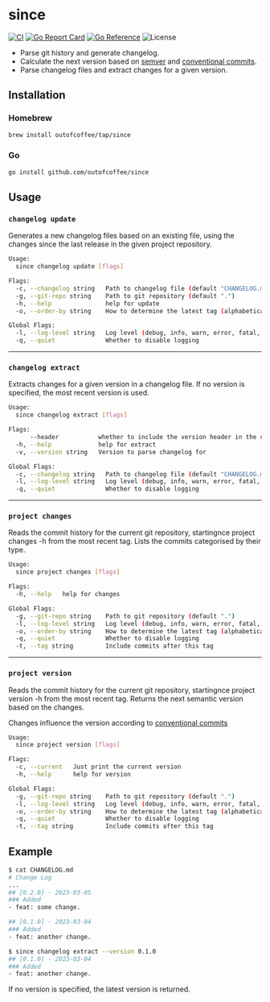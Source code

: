 # since
[![CI](https://github.com/outofcoffee/since/actions/workflows/ci.yaml/badge.svg)](https://github.com/outofcoffee/since/actions/workflows/ci.yaml)
[![Go Report Card](https://goreportcard.com/badge/github.com/outofcoffee/since)](https://goreportcard.com/report/github.com/outofcoffee/since)
[![Go Reference](https://pkg.go.dev/badge/github.com/outofcoffee/since.svg)](https://pkg.go.dev/github.com/outofcoffee/since)
![License](https://img.shields.io/github/license/outofcoffee/since)

- Parse git history and generate changelog.
- Calculate the next version based on [semver](http://semver.org) and [conventional commits](https://www.conventionalcommits.org/en/v1.0.0/).
- Parse changelog files and extract changes for a given version.

## Installation

### Homebrew

```bash
brew install outofcoffee/tap/since
```

### Go

```bash
go install github.com/outofcoffee/since
```

## Usage

### `changelog update`

Generates a new changelog files based on an existing file,
using the changes since the last release in the given project repository.

```bash
Usage:
  since changelog update [flags]

Flags:
  -c, --changelog string   Path to changelog file (default "CHANGELOG.md")
  -g, --git-repo string    Path to git repository (default ".")
  -h, --help               help for update
  -o, --order-by string    How to determine the latest tag (alphabetical|commit-date|semver)) (default "semver")

Global Flags:
  -l, --log-level string   Log level (debug, info, warn, error, fatal, panic) (default "debug")
  -q, --quiet              Whether to disable logging
```

---

### `changelog extract`

Extracts changes for a given version in a changelog file.
If no version is specified, the most recent version is used.

```bash
Usage:
  since changelog extract [flags]

Flags:
      --header           whether to include the version header in the output
  -h, --help             help for extract
  -v, --version string   Version to parse changelog for

Global Flags:
  -c, --changelog string   Path to changelog file (default "CHANGELOG.md")
  -l, --log-level string   Log level (debug, info, warn, error, fatal, panic) (default "debug")
  -q, --quiet              Whether to disable logging
```

---

### `project changes`

Reads the commit history for the current git repository, startingnce project changes -h
from the most recent tag. Lists the commits categorised by their type.

```bash
Usage:
  since project changes [flags]

Flags:
  -h, --help   help for changes

Global Flags:
  -g, --git-repo string    Path to git repository (default ".")
  -l, --log-level string   Log level (debug, info, warn, error, fatal, panic) (default "debug")
  -o, --order-by string    How to determine the latest tag (alphabetical|commit-date|semver)) (default "semver")
  -q, --quiet              Whether to disable logging
  -t, --tag string         Include commits after this tag
```

---

### `project version`

Reads the commit history for the current git repository, startingnce project version -h
from the most recent tag. Returns the next semantic version
based on the changes.

Changes influence the version according to
[conventional commits](https://www.conventionalcommits.org/en/v1.0.0/)

```bash
Usage:
  since project version [flags]

Flags:
  -c, --current   Just print the current version
  -h, --help      help for version

Global Flags:
  -g, --git-repo string    Path to git repository (default ".")
  -l, --log-level string   Log level (debug, info, warn, error, fatal, panic) (default "debug")
  -o, --order-by string    How to determine the latest tag (alphabetical|commit-date|semver)) (default "semver")
  -q, --quiet              Whether to disable logging
  -t, --tag string         Include commits after this tag
```

## Example

```bash
$ cat CHANGELOG.md
# Change Log
...
## [0.2.0] - 2023-03-05
### Added
- feat: some change.

## [0.1.0] - 2023-03-04
### Added
- feat: another change.

$ since changelog extract --version 0.1.0
## [0.1.0] - 2023-03-04
### Added
- feat: another change.
```

If no version is specified, the latest version is returned.
